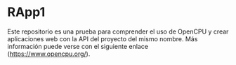 # RApp1
Este repositorio es una prueba para comprender el uso de OpenCPU y crear aplicaciones web con la API del proyecto del mismo nombre.
Más información puede verse con el siguiente enlace (https://www.opencpu.org/).
